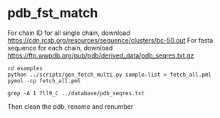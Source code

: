 # pdb_fst_match

For chain ID for all single chain, download https://cdn.rcsb.org/resources/sequence/clusters/bc-50.out
For fasta sequence for each chain, download https://ftp.wwpdb.org/pub/pdb/derived_data/pdb_seqres.txt.gz

    cd examples
    python ../scripts/gen_fetch_multi.py sample.list > fetch_all.pml
    pymol -cp fetch_all.pml

    grep -A 1 7ll9_C ../database/pdb_seqres.txt

Then clean the pdb, rename and renumber
